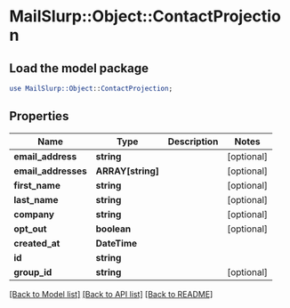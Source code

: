 # MailSlurp::Object::ContactProjection

## Load the model package
```perl
use MailSlurp::Object::ContactProjection;
```

## Properties
Name | Type | Description | Notes
------------ | ------------- | ------------- | -------------
**email_address** | **string** |  | [optional] 
**email_addresses** | **ARRAY[string]** |  | [optional] 
**first_name** | **string** |  | [optional] 
**last_name** | **string** |  | [optional] 
**company** | **string** |  | [optional] 
**opt_out** | **boolean** |  | [optional] 
**created_at** | **DateTime** |  | 
**id** | **string** |  | 
**group_id** | **string** |  | [optional] 

[[Back to Model list]](../README#documentation-for-models) [[Back to API list]](../README#documentation-for-api-endpoints) [[Back to README]](../README)



